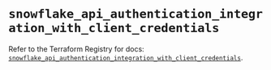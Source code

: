 # `snowflake_api_authentication_integration_with_client_credentials`

Refer to the Terraform Registry for docs: [`snowflake_api_authentication_integration_with_client_credentials`](https://registry.terraform.io/providers/snowflakedb/snowflake/2.5.0/docs/resources/api_authentication_integration_with_client_credentials).

